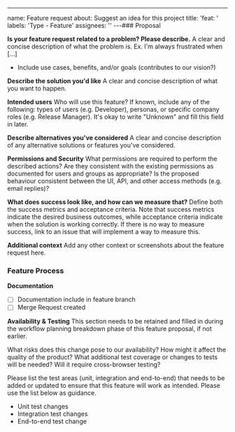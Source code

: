 ---

name: Feature request
about: Suggest an idea for this project
title: 'feat: '
labels: 'Type - Feature'
assignees: ''
---### Proposal

**Is your feature request related to a problem? Please describe.**
A clear and concise description of what the problem is. Ex. I'm always frustrated when [...]

- Include use cases, benefits, and/or goals (contributes to our vision?)

**Describe the solution you'd like**
A clear and concise description of what you want to happen.

**Intended users**
Who will use this feature? If known, include any of the following: types of users (e.g. Developer), personas, or specific company roles (e.g. Release Manager). It's okay to write "Unknown" and fill this field in later.

**Describe alternatives you've considered**
A clear and concise description of any alternative solutions or features you've considered.

**Permissions and Security**
What permissions are required to perform the described actions? Are they consistent with the existing permissions as documented for users and groups as appropriate? Is the proposed behaviour consistent between the UI, API, and other access methods (e.g. email replies)?

**What does success look like, and how can we measure that?**
Define both the success metrics and acceptance criteria. Note that success metrics indicate the desired business outcomes, while acceptance criteria indicate when the solution is working correctly. If there is no way to measure success, link to an issue that will implement a way to measure this.

**Additional context**
Add any other context or screenshots about the feature request here.

### Feature Process

**Documentation**

- [ ] Documentation include in feature branch
- [ ] Merge Request created

**Availability & Testing**
This section needs to be retained and filled in during the workflow planning breakdown phase of this feature proposal, if not earlier.

What risks does this change pose to our availability? How might it affect the quality of the product? What additional test coverage or changes to tests will be needed? Will it require cross-browser testing?

Please list the test areas (unit, integration and end-to-end) that needs to be added or updated to ensure that this feature will work as intended. Please use the list below as guidance.

- Unit test changes
- Integration test changes
- End-to-end test change
